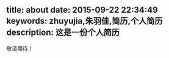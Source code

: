 title: about
date: 2015-09-22 22:34:49
keywords: zhuyujia,朱羽佳,简历,个人简历
description: 这是一份个人简历
---

敬请期待！